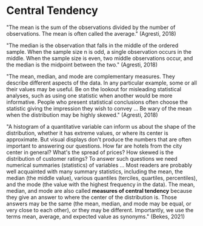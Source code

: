 # Central Tendency

"The mean is the sum of the observations divided by the number of observations. The mean is often called the average." (Agresti, 2018)

"The median is the observation that falls in the middle of the ordered sample. When the sample size n is odd, a single observation occurs in the middle. When the sample size is even, two middle observations occur, and the median is the midpoint between the two." (Agresti, 2018)

"The mean, median, and mode are complementary measures. They describe different aspects of the data. In any particular example, some or all their values may be useful. Be on the lookout for misleading statistical analyses, such as using one statistic when another would be more informative. People who present statistical conclusions often choose the statistic giving the impression they wish to convey ... Be wary of the mean when the distribution may be highly skewed." (Agresti, 2018)

"A histogram of a quantitative variable can inform us about the shape of the distribution, whether it has extreme values, or where its center is approximate. But visual displays don't produce the numbers that are often important to answering our questions. How far are hotels from the city center in general? What's the spread of prices? How skewed is the distribution of customer ratings? To answer such questions we need numerical summaries (statistics) of variables ... Most readers are probably well acquainted with many summary statistics, including the mean, the median (the middle value), various quantiles (terciles, quartiles, percentiles), and the mode (the value with the highest frequency in the data). The mean, median, and mode are also called **measures of central tendency** because they give an answer to where the center of the distribution is. Those answers may be the same (the mean, median, and mode may be equal, or very close to each other), or they may be different. Importantly, we use the terms mean, average, and expected value as synonyms." (Bekes, 2021)
